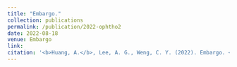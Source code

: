 ```yaml
---
title: "Embargo."
collection: publications
permalink: /publication/2022-ophtho2
date: 2022-08-18
venue: Embargo
link: 
citation: '<b>Huang, A.</b>, Lee, A. G., Weng, C. Y. (2022). Embargo. <i>JAMA Ophthalmology.</i> (accepted)'
---
```

